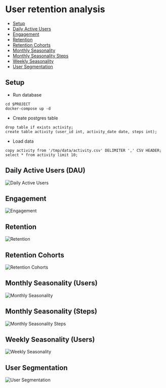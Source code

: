 # User retention analysis
* [Setup](#setup)
* [Daily Active Users](#daily-active-users)
* [Engagement](#engagement)
* [Retention](#retention)
* [Retention Cohorts](#retention-cohorts)
* [Monthly Seasonality](#monthly-seasonality)
* [Monthly Seasonality Steps](#monthly-seasonality-steps)
* [Weekly Seasonality](#seekly-seasonality)
* [User Segmentation](#user-segmentation)


## Setup 
* Run database
```
cd $PROJECT
docker-compose up -d
```
* Create postgres table
```
drop table if exists activity;
create table activity (user_id int, activity_date date, steps int);
```
* Load data
```
copy activity from '/tmp/data/activity.csv' DELIMITER ',' CSV HEADER;
select * from activity limit 10;
```

## Daily Active Users (DAU)
![Daily Active Users](charts/dau.png)

## Engagement
![Engagement](charts/engagement.png)

## Retention
![Retention](charts/retention.png)

## Retention Cohorts
![Retention Cohorts](charts/retention_cohorts.png)

## Monthly Seasonality (Users)
![Monthly Seasonality](charts/monthly_seasonality.png)

## Monthly Seasonality (Steps)
![Monthly Seasonality Steps](charts/monthly_seasonality_steps.png)

## Weekly Seasonality (Users)
![Weekly Seasonality](charts/weekly_seasonlity.png)

## User Segmentation
![User Segmentation](charts/user_segmentation.png)